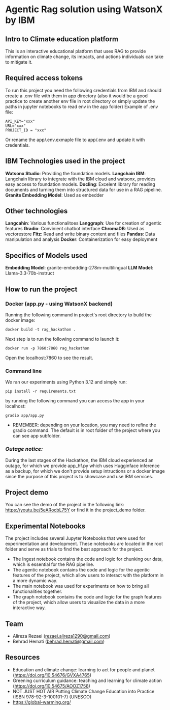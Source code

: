 # Agentic Rag solution using WatsonX by IBM
## Intro to Climate education platform
This is an interactive educational platform that uses RAG to provide information on climate change, its impacts, and actions individuals can take to mitigate it.

## Required access tokens
To  run this project you need the following credentials from IBM and should create a .env file with them in app directory (also it would be a good practice to create another env file in root directory or simply update the paths in jupyter notebooks to read env in the app folder)
Example of .env file:
```
API_KEY="xxx"
URL="xxx"
PROJECT_ID = "xxx"
``` 
Or rename the app/.env.exmaple file to app/.env and update it with credentials.

## IBM Technologies used in the project

**Watsonx Studio**: Providing the foundation models.
**Langchain IBM**: Langchain library to integrate with the IBM cloud and watsonx, provides easy access to foundation models.
**Docling**: Excelent library for reading documents and turning them into structured data for use in a RAG pipeline.
**Granite Embedding Model**: Used as embedder 

## Other technologies
**Langcahin**: Various functionalitoes
**Langgraph**: Use for creation of agentic features
**Gradio**: Convinient chatbot interface
**ChromaDB**: Used as vectorestore
**Fitz**: Read and write binary content and files
**Pandas**: Data manipulation and analysis
**Docker**: Containerization for easy deployment

## Specifics of Models used
**Embedding Model**: granite-embedding-278m-multilingual
**LLM Model**: Llama-3.3-70b-instruct

## How to run the project
### Docker (app.py - using WatsonX backend)

Running the following command in project's root directory to build the docker image:
```
docker build -t rag_hackathon .      
```
Next step is to run the following command to launch it:
```
docker run -p 7860:7860 rag_hackathon
```
Open the localhost:7860 to see the result.

### Command line 

We ran our experiments using Python 3.12 and simply run:
```
pip install -r requirements.txt
```

by running the following command you can access the app in your localhost:
```
gradio app/app.py
```
* REMEMBER: depending on your location, you may need to refine the gradio command. The default is in root folder of the project where you can see app subfolder.

### *Outage notice:* 
During the last stages of the Hackathon, the IBM cloud experienced an outage, for which we provide app_hf.py which uses Hugginface inference as a backup, for which we don't provide setup intructions or a docker image since the purpose of this project is to showcase and use IBM services.
## Project demo

You can see the demo of the project in the following link: https://youtu.be/5eARocbL75Y or find it in the project_demo folder.

## Experimental Notebooks

The project includes several Jupyter Notebooks that were used for experimentation and development. These notebooks are located in the root folder and serve as trials to find the best approach for the project.
- The Ingest notebook contains the code and logic for chunking our data, which is essential for the RAG pipeline.
- The agentic notebook contains the code and logic for the agentic features of the project, which allow users to interact with the platform in a more dynamic way.
- The main notebook was used for experiments on how to bring all functionalities together.
- The graph notebook contains the code and logic for the graph features of the project, which allow users to visualize the data in a more interactive way.

## Team
- Alireza Rezaei (rezaei.alireza1290@gmail.com)
- Behrad Hemati (behrad.hemati@gmail.com)


## Resources
- Education and climate change: learning to act for people and planet (https://doi.org/10.54676/GVXA4765)
- Greening curriculum guidance: teaching and learning for climate action (https://doi.org/10.54675/AOOZ1758)
- NOT JUST HOT AIR Putting Climate Change Education into Practice (ISBN 978-92-3-100101-7) (UNESCO)
- https://global-warming.org/
